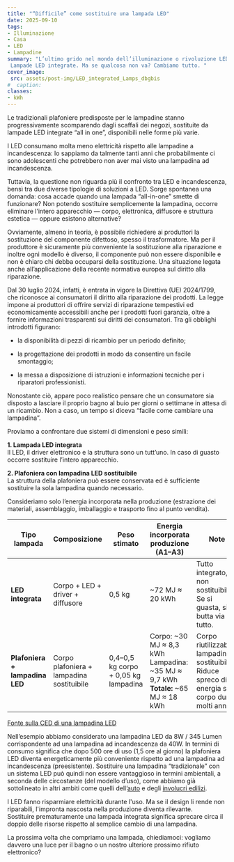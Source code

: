 ```yaml
---
title: "“Difficile” come sostituire una lampada LED"
date: 2025-09-10
tags:
- Illuminazione 
- Casa 
- LED
- Lampadine
summary: "L’ultimo grido nel mondo dell’illuminazione o rivoluzione LED andata oltre? 
 Lampade LED integrate. Ma se qualcosa non va? Cambiamo tutto. "
cover_image:
 src: assets/post-img/LED_integrated_Lamps_dbgbis
#  caption: 
classes:
- kWh
---
```


Le tradizionali plafoniere predisposte per le lampadine stanno progressivamente scomparendo dagli scaffali dei negozi, sostituite da lampade LED integrate “all in one”, disponibili nelle forme più varie.

I LED consumano molta meno elettricità rispetto alle lampadine a incandescenza: lo sappiamo da talmente tanti anni che probabilmente ci sono adolescenti che potrebbero non aver mai visto una lampadina ad incandescenza.

Tuttavia, la questione non riguarda più il confronto tra LED e incandescenza, bensì tra due diverse tipologie di soluzioni a LED. Sorge spontanea una domanda: cosa accade quando una lampada “all-in-one” smette di funzionare? Non potendo sostituire semplicemente la lampadina, occorre eliminare l’intero apparecchio — corpo, elettronica, diffusore e struttura estetica — oppure esistono alternative?

Ovviamente, almeno in teoria, è possibile richiedere ai produttori la sostituzione del componente difettoso, spesso il trasformatore. Ma per il produttore è sicuramente più conveniente la sostituzione alla riparazione e inoltre ogni modello è diverso, il componente può non essere disponibile e non è chiaro chi debba occuparsi della sostituzione. Una situazione legata anche all’applicazione della recente normativa europea sul diritto alla riparazione. 

Dal 30 luglio 2024, infatti, è entrata in vigore la Direttiva (UE) 2024/1799, che riconosce ai consumatori il diritto alla riparazione dei prodotti. La legge impone ai produttori di offrire servizi di riparazione tempestivi ed economicamente accessibili anche per i prodotti fuori garanzia, oltre a fornire informazioni trasparenti sui diritti dei consumatori. Tra gli obblighi introdotti figurano:

* la disponibilità di pezzi di ricambio per un periodo definito;

* la progettazione dei prodotti in modo da consentire un facile smontaggio;

* la messa a disposizione di istruzioni e informazioni tecniche per i riparatori professionisti.

Nonostante ciò, appare poco realistico pensare che un consumatore sia disposto a lasciare il proprio bagno al buio per giorni o settimane in attesa di un ricambio. Non a caso, un tempo si diceva “facile come cambiare una lampadina”.

Proviamo a confrontare due sistemi di dimensioni e peso simili:

**1\. Lampada LED integrata**  
 Il LED, il driver elettronico e la struttura sono un tutt’uno. In caso di guasto occorre sostituire l’intero apparecchio.

**2\. Plafoniera con lampadina LED sostituibile**  
La struttura della plafoniera può essere conservata ed  è sufficiente sostituire la sola lampadina quando necessario.

Consideriamo solo l’energia incorporata nella produzione (estrazione dei materiali, assemblaggio, imballaggio e trasporto fino al punto vendita).

| Tipo lampada | Composizione | Peso stimato | Energia incorporata produzione (A1–A3) | Note |
| ----- | ----- | ----- | ----- | ----- |
| **LED integrata** | Corpo \+ LED \+ driver \+ diffusore | 0,5 kg | \~72 MJ ≈ 20 kWh | Tutto integrato, non sostituibile. Se si guasta, si butta via tutto. |
| **Plafoniera \+ lampadina LED** | Corpo plafoniera \+ lampadina sostituibile | 0,4–0,5 kg corpo \+ 0,05 kg lampadina | Corpo: \~30 MJ ≈ 8,3 kWh Lampadina: \~35 MJ ≈ 9,7 kWh **Totale:** \~65 MJ ≈ 18 kWh | Corpo riutilizzabile, lampadina sostituibile. Riduce spreco di energia se il corpo dura molti anni. |

[Fonte sulla CED di una lampadina LED](https://ledvance.com/en-int/company/sustainability/product-sustainability/lca-pep/lca-of-a-led-lamp) 

Nell’esempio abbiamo considerato una lampadina LED da 8W / 345 Lumen corrispondente ad una lampadina ad incandescenza da 40W. In termini di consumo significa che dopo 500 ore di uso (1,5 ore al giorno) la plafoniera LED diventa energeticamente più conveniente rispetto ad una lampadina ad incandescenza (preesistente). Sostituire una lampadina “tradizionale” con un sistema LED può quindi non essere vantaggioso in termini ambientali, a seconda delle circostanze (del modello d’uso), come abbiamo già sottolineato in altri ambiti come quelli dell’[auto](https://resconda.it/articles/veicoli-elettrici-quale-impatto-ambientale/) e degli [involucri edilizi](https://resconda.it/articles/efficientamento-energetico-quel-che-non-si-dice/).

 

I LED fanno risparmiare elettricità durante l'uso. Ma se il design li rende non riparabili, l'impronta nascosta nella produzione diventa rilevante.  
Sostituire prematuramente una lampada integrata significa sprecare circa il doppio delle risorse rispetto al semplice cambio di una lampadina.

La prossima volta che compriamo una lampada, chiediamoci: vogliamo davvero una luce per il bagno o un nostro ulteriore prossimo rifiuto elettronico?

# 

#
    